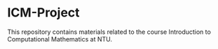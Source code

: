 # ICM-Project
This repository contains materials related to the course Introduction to Computational Mathematics at NTU.
